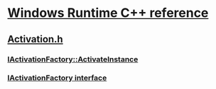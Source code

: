 # [Windows Runtime C++ reference](../_winrt/index.md)
## [Activation.h](index.md)
### [IActivationFactory::ActivateInstance](../activation/nf-activation-iactivationfactory-activateinstance.md)
### [IActivationFactory interface](../activation/nn-activation-iactivationfactory.md)
